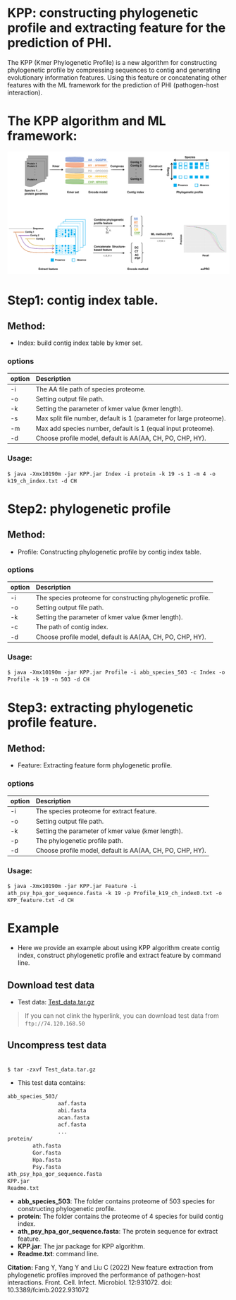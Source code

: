 # **KPP: constructing phylogenetic profile and extracting feature for the prediction of PHI.**
The KPP (Kmer Phylogenetic Profile) is a new algorithm for constructing phylogenetic profile by compressing sequences to contig and generating evolutionary information features. 
Using this feature or concatenating other features with the ML framework for the prediction of PHI (pathogen-host interaction).

# The KPP algorithm and ML framework:

![Workflow](https://github.com/yangfangs/KPP/blob/master/algorithm/KPP.png)

# Step1: contig index table.

## Method:
* Index: build contig index table by kmer set.
 
### options

  | option  |  Description                                                                                             |
  |:------- |:---------------------------------------------------------------------------------------------------------|
  |  -i     |  The AA file path of species proteome.                                                                   |
  |  -o     |  Setting output file path.                                                                               |
  |  -k     |  Setting the parameter of kmer value (kmer length).                                                      |
  |  -s     |  Max split file number, default is 1 (parameter for large proteome).                                     |
  |  -m     |  Max add species number, default is 1 (equal input proteome).                                            |
  |  -d     |  Choose profile model, default is AA(AA, CH, PO, CHP, HY).                                               |


### Usage: 

```angular2html
$ java -Xmx10190m -jar KPP.jar Index -i protein -k 19 -s 1 -m 4 -o k19_ch_index.txt -d CH
```



# Step2: phylogenetic profile

## Method:
* Profile: Constructing phylogenetic profile by contig index table.
   
### options
    
| option |  Description                                                                                                |
|:------- |:-----------------------------------------------------------------------------------------------------------|
|  -i     |  The species proteome for constructing phylogenetic profile.                                               |
|  -o     |  Setting output file path.                                                                                 |
|  -k     |  Setting the parameter of kmer value (kmer length).                                                        |
|  -c     |  The path of contig index.                                                                                 |
|  -d     |  Choose profile model, default is AA(AA, CH, PO, CHP, HY).                                                 |

### Usage:

```angular2html
$ java -Xmx10190m -jar KPP.jar Profile -i abb_species_503 -c Index -o Profile -k 19 -n 503 -d CH

```
# Step3: extracting phylogenetic profile feature.

## Method:
* Feature: Extracting feature form phylogenetic profile.
   
### options
    
| option |  Description                                                                                                |
|:------- |:-----------------------------------------------------------------------------------------------------------|
|  -i     |  The species proteome for extract feature.                                                                 |
|  -o     |  Setting output file path.                                                                                 |
|  -k     |  Setting the parameter of kmer value (kmer length).                                                        |
|  -p     |  The phylogenetic profile path.                                                                            |
|  -d     |  Choose profile model, default is AA(AA, CH, PO, CHP, HY).                                                 |


### Usage:

```angular2html
$ java -Xmx10190m -jar KPP.jar Feature -i ath_psy_hpa_gor_sequence.fasta -k 19 -p Profile_k19_ch_index0.txt -o KPP_feature.txt -d CH
```

# Example

* Here we provide an example about using KPP algorithm create contig index, construct phylogenetic profile and extract feature by command line.

## Download test data
* Test data: [Test_data.tar.gz](https://bit.ly/3ejeRBJ)

> If you can not clink the hyperlink, you can download test data from `ftp://74.120.168.50`

## Uncompress test data

```angular2html

$ tar -zxvf Test_data.tar.gz

```
* This test data contains:

```
abb_species_503/  
                aaf.fasta
                abi.fasta
                acan.fasta
                acf.fasta
                ...
protein/
        ath.fasta
        Gor.fasta
        Hpa.fasta
        Psy.fasta
ath_psy_hpa_gor_sequence.fasta
KPP.jar
Readme.txt

```
* **abb_species_503**: The folder contains proteome of 503 species for constructing phylogenetic profile. 
* **protein**: The folder contains the proteome of 4 species for build contig index.
* **ath_psy_hpa_gor_sequence.fasta**: The protein sequence for extract feature.
* **KPP.jar**: The jar package for KPP algorithm.
* **Readme.txt**: command line.

**Citation:** Fang Y, Yang Y and Liu C (2022) New feature extraction from phylogenetic profiles improved the performance of pathogen-host interactions. Front. Cell. Infect. Microbiol. 12:931072. doi: 10.3389/fcimb.2022.931072
